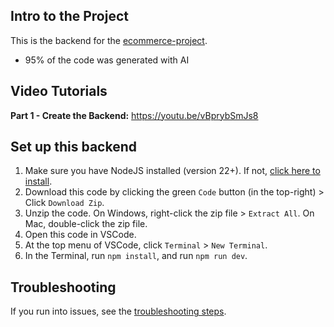 ## Intro to the Project
This is the backend for the [ecommerce-project](https://github.com/SuperSimpleDev/ecommerce-project).
- 95% of the code was generated with AI

## Video Tutorials
**Part 1 - Create the Backend:** https://youtu.be/vBprybSmJs8

## Set up this backend
1. Make sure you have NodeJS installed (version 22+). If not, [click here to install](https://nodejs.org/).
2. Download this code by clicking the green `Code` button (in the top-right) > Click `Download Zip`.
3. Unzip the code. On Windows, right-click the zip file > `Extract All`. On Mac, double-click the zip file.
4. Open this code in VSCode.
5. At the top menu of VSCode, click `Terminal` > `New Terminal`.
6. In the Terminal, run `npm install`, and run `npm run dev`.

## Troubleshooting
If you run into issues, see the [troubleshooting steps](troubleshooting.md).
